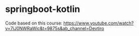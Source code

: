# springboot-kotlin
Code based on this course: https://www.youtube.com/watch?v=7iJ0NWRaWic&t=9875s&ab_channel=Devtiro
